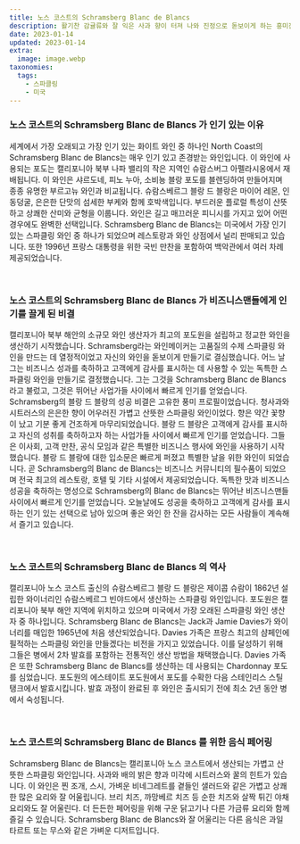 ```yaml
---
title: 노스 코스트의 Schramsberg Blanc de Blancs
description: 활기찬 감귤류와 잘 익은 사과 향이 터져 나와 진정으로 돋보이게 하는 흥미진진하고 산뜻하며 생동감 넘치는 스파클링 와인입니다.
date: 2023-01-14
updated: 2023-01-14
extra:
  image: image.webp
taxonomies:
  tags: 
    - 스파클링
    - 미국
---
```



### 노스 코스트의 Schramsberg Blanc de Blancs 가 인기 있는 이유

세계에서 가장 오래되고 가장 인기 있는 화이트 와인 중 하나인 North Coast의 Schramsberg Blanc de Blancs는 매우 인기 있고 존경받는 와인입니다. 이 와인에 사용되는 포도는 캘리포니아 북부 나파 밸리의 작은 지역인 슈람스버그 아펠라시옹에서 재배됩니다. 이 와인은 샤르도네, 피노 누아, 소비뇽 블랑 포도를 블렌딩하여 만들어지며 종종 유명한 부르고뉴 와인과 비교됩니다. 슈람스베르그 블랑 드 블랑은 마이어 레몬, 인동덩굴, 은은한 단맛의 섬세한 부케와 함께 호박색입니다. 부드러운 플로럴 특성이 산뜻하고 상쾌한 산미와 균형을 이룹니다. 와인은 길고 매끄러운 피니시를 가지고 있어 어떤 경우에도 완벽한 선택입니다. Schramsberg Blanc de Blancs는 미국에서 가장 인기 있는 스파클링 와인 중 하나가 되었으며 레스토랑과 와인 상점에서 널리 판매되고 있습니다. 또한 1996년 프랑스 대통령을 위한 국빈 만찬을 포함하여 백악관에서 여러 차례 제공되었습니다.

&nbsp;  

### 노스 코스트의 Schramsberg Blanc de Blancs 가 비즈니스맨들에게 인기를 끌게 된 비결

캘리포니아 북부 해안의 소규모 와인 생산자가 최고의 포도원을 설립하고 정교한 와인을 생산하기 시작했습니다. Schramsberg라는 와인메이커는 고품질의 수제 스파클링 와인을 만드는 데 열정적이었고 자신의 와인을 돋보이게 만들기로 결심했습니다. 어느 날 그는 비즈니스 성과를 축하하고 고객에게 감사를 표시하는 데 사용할 수 있는 독특한 스파클링 와인을 만들기로 결정했습니다. 그는 그것을 Schramsberg Blanc de Blancs라고 불렀고, 그것은 뛰어난 사업가들 사이에서 빠르게 인기를 얻었습니다. Schramsberg의 블랑 드 블랑의 성공 비결은 고유한 풍미 프로필이었습니다. 청사과와 시트러스의 은은한 향이 어우러진 가볍고 산뜻한 스파클링 와인이었다. 향은 약간 꽃향이 났고 기분 좋게 건조하게 마무리되었습니다. 블랑 드 블랑은 고객에게 감사를 표시하고 자신의 성취를 축하하고자 하는 사업가들 사이에서 빠르게 인기를 얻었습니다. 그들은 이사회, 고객 만찬, 공식 모임과 같은 특별한 비즈니스 행사에 와인을 사용하기 시작했습니다. 블랑 드 블랑에 대한 입소문은 빠르게 퍼졌고 특별한 날을 위한 와인이 되었습니다. 곧 Schramsberg의 Blanc de Blancs는 비즈니스 커뮤니티의 필수품이 되었으며 전국 최고의 레스토랑, 호텔 및 기타 시설에서 제공되었습니다. 독특한 맛과 비즈니스 성공을 축하하는 명성으로 Schramsberg의 Blanc de Blancs는 뛰어난 비즈니스맨들 사이에서 빠르게 인기를 얻었습니다. 오늘날에도 성공을 축하하고 고객에게 감사를 표시하는 인기 있는 선택으로 남아 있으며 좋은 와인 한 잔을 감사하는 모든 사람들이 계속해서 즐기고 있습니다.

&nbsp;  

### 노스 코스트의 Schramsberg Blanc de Blancs 의 역사

캘리포니아 노스 코스트 출신의 슈람스베르그 블랑 드 블랑은 제이콥 슈람이 1862년 설립한 와이너리인 슈람스베르그 빈야드에서 생산하는 스파클링 와인입니다. 포도원은 캘리포니아 북부 해안 지역에 위치하고 있으며 미국에서 가장 오래된 스파클링 와인 생산자 중 하나입니다. Schramsberg Blanc de Blancs는 Jack과 Jamie Davies가 와이너리를 매입한 1965년에 처음 생산되었습니다. Davies 가족은 프랑스 최고의 샴페인에 필적하는 스파클링 와인을 만들겠다는 비전을 가지고 있었습니다. 이를 달성하기 위해 그들은 병에서 2차 발효를 포함하는 전통적인 생산 방법을 채택했습니다. Davies 가족은 또한 Schramsberg Blanc de Blancs를 생산하는 데 사용되는 Chardonnay 포도를 심었습니다. 포도원의 에스테이트 포도원에서 포도를 수확한 다음 스테인리스 스틸 탱크에서 발효시킵니다. 발효 과정이 완료된 후 와인은 출시되기 전에 최소 2년 동안 병에서 숙성됩니다.

&nbsp;  

### 노스 코스트의 Schramsberg Blanc de Blancs 를 위한 음식 페어링

Schramsberg Blanc de Blancs는 캘리포니아 노스 코스트에서 생산되는 가볍고 산뜻한 스파클링 와인입니다. 사과와 배의 밝은 향과 미각에 시트러스와 꿀의 힌트가 있습니다. 이 와인은 찐 조개, 스시, 가벼운 비네그레트를 곁들인 샐러드와 같은 가볍고 상쾌한 많은 요리와 잘 어울립니다. 브리 치즈, 까망베르 치즈 등 순한 치즈와 살짝 튀긴 야채 요리와도 잘 어울린다. 더 든든한 페어링을 위해 구운 닭고기나 다른 가금류 요리와 함께 즐길 수 있습니다. Schramsberg Blanc de Blancs와 잘 어울리는 다른 음식은 과일 타르트 또는 무스와 같은 가벼운 디저트입니다.

&nbsp;  
